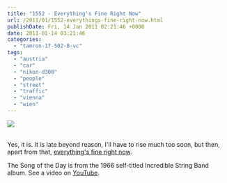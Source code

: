 ```yaml
---
title: "1552 - Everything's Fine Right Now"
url: /2011/01/1552-everythings-fine-right-now.html
publishDate: Fri, 14 Jan 2011 02:21:46 +0000
date: 2011-01-14 03:21:46
categories: 
  - "tamron-17-502-8-vc"
tags: 
  - "austria"
  - "car"
  - "nikon-d300"
  - "people"
  - "street"
  - "traffic"
  - "vienna"
  - "wien"
---
```

<div class="container">
<div class="center"><a target="_blank" href="https://d25zfm9zpd7gm5.cloudfront.net/1200x1200/2011/20110113_084847_ps.jpg"><img src="https://d25zfm9zpd7gm5.cloudfront.net/0600x0600/2011/20110113_084847_ps.jpg" /></a></div>
</div>
<br />

Yes, it is. It is late beyond reason, I'll have to rise much too soon, but then, apart from that, <a target="_blank" href="http://www.lyricsmode.com/lyrics/i/incredible_string_band/everythings_fine_right_now.html">everything's fine right now</a>.

 The Song of the Day is from the 1966 self-titled Incredible String Band album. See a video on <a target="_blank" href="http://www.youtube.com/watch?v=52vEFiOuC74">YouTube</a>.
